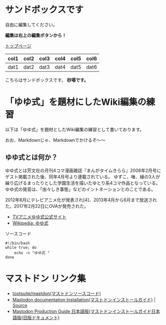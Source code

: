<!-- TITLE: Sandbox -->
<!-- SUBTITLE: 砂場 -->

# サンドボックスです

自由に編集してください。

**編集は右上の編集ボタンから！**

[トップページ](/)

|col1|col2|col3|col4|col5|col6|
|----|----|----|----|----|----|
|dat1|dat2|dat3|dat4|dat5|dat6|

こちらはサンドボックスです。
**砂場です。**


# 「ゆゆ式」を題材にしたWiki編集の練習
以下は「ゆゆ式」を題材としたWiki編集の練習として書いております。

おお、Markdownじゃ、Markdownでかけるぞ〜〜

## ゆゆ式とは何か？

ゆゆ式とは芳文社の月刊4コマ漫画雑誌『まんがタイムきらら』2008年2月号にゲスト掲載された後、同年4月号より連載されている。
ゆずこ、唯、縁の3人が繰り広げるまったりとした学園生活を描いたゆとり系4コマ作品となっている。
ゆゆ式の発音は、「由々しき事態」などのイントネーションとのことである。

2012年8月にテレビアニメ化が発表され[4]、2013年4月から6月まで放送された。2017年2月22日にOVAが発売された。

* [TVアニメゆゆ式公式サイト](http://www.yuyushiki.net/)
* [Wikipedia: ゆゆ式](https://ja.wikipedia.org/wiki/%E3%82%86%E3%82%86%E5%BC%8F)

ソースコード

	#!/bin/bash
	while true; do
		echo -n "ゆゆ式 "
	done

# マストドン リンク集

* [tootsuite/mastdon(マストドンソースコード)](https://github.com/tootsuite/mastodon)
* [Mastodon documentation Installation(マストドンインストールガイド)](https://docs.joinmastodon.org/administration/installation/) | [Source](https://source.joinmastodon.org/mastodon/docs)
* [Mastodon Production Guide 日本語版(マストドンインストールガイド日本語版(旧版ドキュメント)](https://github.com/kyori19/documentation/blob/master/Running-Mastodon/Production-guide.ja.md)

